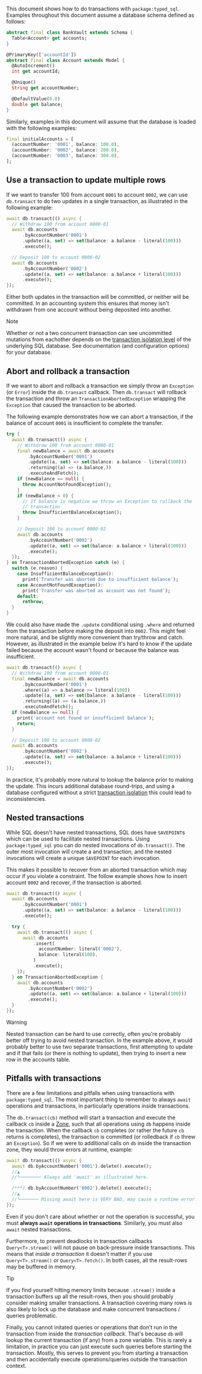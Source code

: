 This document shows how to do transactions with `package:typed_sql`.
Examples throughout this document assume a database schema defined as
follows:

```dart bank_test.dart#schema
abstract final class BankVault extends Schema {
  Table<Account> get accounts;
}

@PrimaryKey(['accountId'])
abstract final class Account extends Model {
  @AutoIncrement()
  int get accountId;

  @Unique()
  String get accountNumber;

  @DefaultValue(0.0)
  double get balance;
}
```

Similarly, examples in this document will assume that the database is loaded
with the following examples:
```dart bank_test.dart#initial-data
final initialAccounts = [
  (accountNumber: '0001', balance: 100.0),
  (accountNumber: '0002', balance: 200.0),
  (accountNumber: '0003', balance: 300.0),
];
```

## Use a transaction to update multiple rows
If we want to transfer 100 from account `0001` to account `0002`, we can use
`db.transact` to do two updates in a single transaction, as illustrated in the
following example:

```dart bank_test.dart#transfer-100
await db.transact(() async {
  // Withdraw 100 from account 0000-01
  await db.accounts
      .byAccountNumber('0001')
      .update((a, set) => set(balance: a.balance - literal(100)))
      .execute();

  // Deposit 100 to account 0000-02
  await db.accounts
      .byAccountNumber('0002')
      .update((a, set) => set(balance: a.balance + literal(100)))
      .execute();
});
```

Either both updates in the transaction will be committed, or neither will be
committed. In an accounting system this ensures that money isn't withdrawn from
one account without being deposited into another.

> [!NOTE]
> Whether or not a two concurrent transaction can see uncommitted mutations from
> eachother depends on the [transaction isolation level][1] of the underlying
> SQL database. See documentation (and configuration options) for your database.


## Abort and rollback a transaction
If we want to abort and rollback a transaction we simply throw an `Exception`
(or `Error`) inside the `db.transact` callback. Then `db.transact` will rollback
the transaction and throw an `TransactionAbortedException` wrapping the
`Exception` that caused the transaction to be aborted.

The following example demonstrates how we can abort a transaction, if the
balance of account `0001` is insufficient to complete the transfer.

```dart bank_test.dart#transfer-100-with-rollback
try {
  await db.transact(() async {
    // Withdraw 100 from account 0000-01
    final newBalance = await db.accounts
        .byAccountNumber('0001')
        .update((a, set) => set(balance: a.balance - literal(100)))
        .returning((a) => (a.balance,))
        .executeAndFetch();
    if (newBalance == null) {
      throw AccountNotFoundException();
    }
    if (newBalance < 0) {
      // If balance is negative we throw an Exception to rollback the
      // transaction
      throw InsufficientBalanceException();
    }

    // Deposit 100 to account 0000-02
    await db.accounts
        .byAccountNumber('0002')
        .update((a, set) => set(balance: a.balance + literal(100)))
        .execute();
  });
} on TransactionAbortedException catch (e) {
  switch (e.reason) {
    case InsufficientBalanceException():
      print('Transfer was aborted due to insufficient balance');
    case AccountNotFoundException():
      print('Transfer was aborted as account was not found');
    default:
      rethrow;
  }
}
```

We could also have made the `.update` conditional using `.where` and returned
from the transaction before making the deposit into `0002`. This might feel
more natural, and be slightly more convenient than try/throw and catch.
However, as illustrated in the example below it's hard to know if the update
failed because the account wasn't found or because the balance was insufficient.

```dart bank_test.dart#transfer-100-with-conditional-update
await db.transact(() async {
  // Withdraw 100 from account 0000-01
  final newBalance = await db.accounts
      .byAccountNumber('0001')
      .where((a) => a.balance >= literal(100))
      .update((a, set) => set(balance: a.balance - literal(100)))
      .returning((a) => (a.balance,))
      .executeAndFetch();
  if (newBalance == null) {
    print('account not found or insufficient balance');
    return;
  }

  // Deposit 100 to account 0000-02
  await db.accounts
      .byAccountNumber('0002')
      .update((a, set) => set(balance: a.balance + literal(100)))
      .execute();
});
```

In practice, it's probably more natural to lookup the balance prior to making
the update. This incurs additional database round-trips, and using a database
configured without a strict [transaction isolation][1] this could lead to
inconsistencies.


## Nested transactions
While SQL doesn't have nested transactions, SQL does have `SAVEPOINT`s which can
be used to facilitate nested transactions. Using `package:typed_sql` you can do
nested invocations of `db.transact()`. The outer most invocation will create a
and transaction, and the nested invocations will create a unique `SAVEPOINT`
for each invocation.

This makes it possible to recover from an aborted transaction which may occur if
you violate a constraint. The follow example shows how to insert account `0002`
and recover, if the transaction is aborted.

```dart bank_test.dart#insert-or-update-using-nested-transaction
await db.transact(() async {
  await db.accounts
      .byAccountNumber('0001')
      .update((a, set) => set(balance: a.balance - literal(100)))
      .execute();

  try {
    await db.transact(() async {
      await db.accounts
          .insert(
            accountNumber: literal('0002'),
            balance: literal(100),
          )
          .execute();
    });
  } on TransactionAbortedException {
    await db.accounts
        .byAccountNumber('0002')
        .update((a, set) => set(balance: a.balance + literal(100)))
        .execute();
  }
});
```

> [!WARNING]
> Nested transaction can be hard to use correctly, often you're probably better
> off trying to avoid nested transaction. In the example above, it would
> probably better to use two separate transactions, first attempting to update
> and if that fails (or there is nothing to update), then trying to insert a
> new row in the accounts table.


## Pitfalls with transactions
There are a few limitations and pitfalls when using transactions with
`package:typed_sql`. The most important thing to remember to always `await`
operations and transactions, in particularly operations inside transactions.

The `db.transact(cb)` method will start a transaction and execute the callback
`cb` inside a [Zone], such that all operations using `db` happens inside the
transaction. When the callback `cb` completes (or rather the future `cb`
returns is completes), the transaction is committed (or rolledback if `cb`
threw an `Exception`). So if we were to additional calls on `db` inside the
transaction zone, they would throw errors at runtime, example:

```dart
await db.transact(() async {
  await db.byAccountNumber('0001').delete().execute();
  //▲
  //└──────── Always add 'await' as illustrated here.

  /***/ db.byAccountNumber('0002').delete().execute();
  //▲
  //└─────── Missing await here is VERY BAD, may cause a runtime error!
});
```

Even if you don't care about whether or not the operation is successful,
you must **always `await` operations in transactions**.
Similarly, you must also `await` nested transactions.

Furthermore, to prevent deadlocks in transaction callbacks `Query<T>.stream()`
will not pause on back-pressure inside transactions. This means that
_inside a transaction_ it doesn't matter if you use `Query<T>.stream()` or
`Query<T>.fetch()`. In both cases, all the result-rows may be buffered in
memory.

> [!TIP]
> If you find yourself hitting memory limits because `.stream()` inside a
> transaction buffers up all the result-rows, then you should probably consider
> making smaller transactions. A transaction covering many rows is also likely
> to lock up the database and make concurrent transactions / queries
> problematic.

Finally, you cannot initated queries or operations that don't run in the
transaction from inside the _transaction callback_. That's because `db` will
lookup the current transaction (if any) from a zone variable. This is rarely a
limitation, in practice you can just execute such queries before starting the
transaction. Mostly, this serves to prevent you from starting a transaction and
then accidentally execute operations/queries outside the transaction context.


[1]: https://en.wikipedia.org/wiki/Isolation_(database_systems)
[Zone]: https://api.dart.dev/stable/latest/dart-async/Zone-class.html

